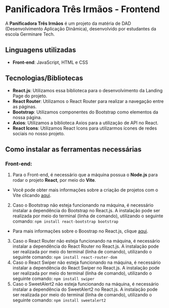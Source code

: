 # Panificadora Três Irmãos - Frontend

A **Panificadora Três Irmãos** é um projeto da matéria de DAD (Desenvolvimento Aplicação Dinâmica), desenvolvido por estudantes da escola Germinare Tech.

## Linguagens utilizadas
- **Front-end**: JavaScript, HTML e CSS

## Tecnologias/Bibliotecas
- **React.js**: Utilizamos essa biblioteca para o desenvolvimento da Landing Page do projeto.
- **React Router**: Utilizamos o React Router para realizar a navegação entre as páginas.
- **Bootstrap**: Utilizamos componentes do Bootstrap como elementos da nossa página.
- **Axios**: Utilizamos a biblioteca Axios para a utilização de API no React.
- **React Icons**: Utilizamos React Icons para utilizarmos ícones de redes sociais no nosso projeto.

## Como instalar as ferramentas necessárias

### Front-end:
1. Para o Front-end, é necessário que a máquina possua o **Node.js** para rodar o projeto **React**, por meio do **Vite**.
- Você pode obter mais informações sobre a criação de projetos com o Vite clicando [aqui](https://pt.vite.dev/guide/).
2. Caso o Bootstrap não esteja funcionando na máquina, é necessário instalar a dependência do Bootstrap no React.js. A instalação pode ser realizada por meio do terminal (linha de comando), utilizando o seguinte comando:
```npm install react-bootstrap bootstrap```
- Para mais informações sobre o Boostrap no React.js, clique [aqui](https://react-bootstrap.netlify.app/docs/getting-started/introduction).
3. Caso o React Router não esteja funcionando na máquina, é necessário instalar a dependência do React Router no React.js. A instalação pode ser realizada por meio do terminal (linha de comando), utilizando o seguinte comando:
```npm install react-router-dom```
4. Caso o React Swiper não esteja funcionando na máquina, é necessário instalar a dependência do React Swiper no React.js. A instalação pode ser realizada por meio do terminal (linha de comando), utilizando o seguinte comando:
```npm install swiper```
5. Caso o SweetAlert2 não esteja funcionando na máquina, é necessário instalar a dependência do SweetAlert2 no React.js. A instalação pode ser realizada por meio do terminal (linha de comando), utilizando o seguinte comando:
```npm install sweetalert2```